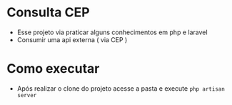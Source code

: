# Consulta CEP

 - Esse projeto via praticar alguns conhecimentos em php e laravel
 - Consumir uma api externa ( via CEP )

# Como executar
 - Após realizar o clone do projeto acesse a pasta e execute
  `php artisan server`